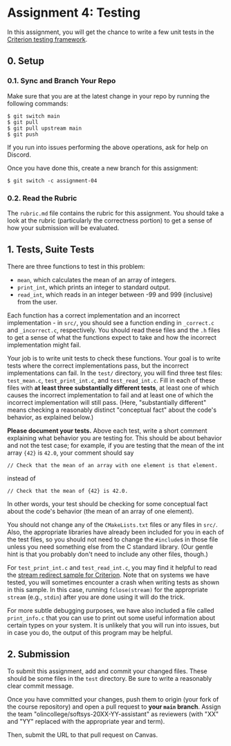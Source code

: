 # Assignment 4: Testing

In this assignment, you will get the chance to write a few unit tests in the
[Criterion testing framework](https://github.com/Snaipe/Criterion).

## 0. Setup

### 0.1. Sync and Branch Your Repo

Make sure that you are at the latest change in your repo by running the
following commands:

```
$ git switch main
$ git pull
$ git pull upstream main
$ git push
```

If you run into issues performing the above operations, ask for help on Discord.

Once you have done this, create a new branch for this assignment:

```
$ git switch -c assignment-04
```

### 0.2. Read the Rubric

The `rubric.md` file contains the rubric for this assignment. You should take a
look at the rubric (particularly the correctness portion) to get a sense of how
your submission will be evaluated.

## 1. Tests, Suite Tests

There are three functions to test in this problem:

- `mean`, which calculates the mean of an array of integers.
- `print_int`, which prints an integer to standard output.
- `read_int`, which reads in an integer between -99 and 999 (inclusive) from the
  user.

Each function has a correct implementation and an incorrect implementation - in
`src/`, you should see a function ending in `_correct.c` and `_incorrect.c`,
respectively. You should read these files and the `.h` files to get a sense of
what the functions expect to take and how the incorrect implementation might
fail.

Your job is to write unit tests to check these functions. Your goal is to write
tests where the correct implementations pass, but the incorrect implementations
can fail. In the `test/` directory, you will find three test files:
`test_mean.c`, `test_print_int.c`, and `test_read_int.c`. Fill in each of these
files with **at least three substantially different tests**, at least one of
which causes the incorrect implementation to fail and at least one of which the
incorrect implementation will still pass. (Here, "substantially different" means
checking a reasonably distinct "conceptual fact" about the code's behavior, as
explained below.)

**Please document your tests.** Above each test, write a short comment
explaining what behavior you are testing for. This should be about behavior and
not the test case; for example, if you are testing that the mean of the int
array `{42}` is `42.0`, your comment should say

```
// Check that the mean of an array with one element is that element.
```

instead of

```
// Check that the mean of {42} is 42.0.
```

In other words, your test should be checking for some conceptual fact about the
code's behavior (the mean of an array of one element).

You should not change any of the `CMakeLists.txt` files or any files in `src/`.
Also, the appropriate libraries have already been included for you in each of
the test files, so you should not need to change the `#include`s in those file
unless you need something else from the C standard library. (Our gentle hint is
that you probably don't need to include any other files, though.)

For `test_print_int.c` and `test_read_int.c`, you may find it helpful to read
the
[stream redirect sample for Criterion](https://github.com/Snaipe/Criterion/blob/bleeding/samples/redirect.c).
Note that on systems we have tested, you will sometimes encounter a crash when
writing tests as shown in this sample. In this case, running `fclose(stream)`
for the appropriate `stream` (e.g., `stdin`) after you are done using it will do
the trick.

For more subtle debugging purposes, we have also included a file called
`print_info.c` that you can use to print out some useful information about
certain types on your system. It is unlikely that you will run into issues, but
in case you do, the output of this program may be helpful.

## 2. Submission

To submit this assignment, add and commit your changed files. These should be
some files in the `test` directory. Be sure to write a reasonably clear commit
message.

Once you have committed your changes, push them to origin (your fork of the
course repository) and open a pull request to **your `main` branch**. Assign the
team "olincollege/softsys-20XX-YY-assistant" as reviewers (with "XX" and "YY"
replaced with the appropriate year and term).

Then, submit the URL to that pull request on Canvas.
